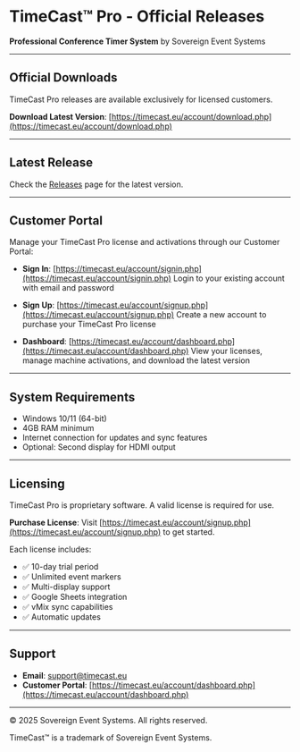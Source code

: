 # TimeCast™ Pro - Official Releases

**Professional Conference Timer System**
by Sovereign Event Systems

---

## Official Downloads

TimeCast Pro releases are available exclusively for licensed customers.

**Download Latest Version**: [https://timecast.eu/account/download.php](https://timecast.eu/account/download.php)

---

## Latest Release

Check the [Releases](https://github.com/OGRESTERGI/timecast-pro-releases/releases) page for the latest version.

---

## Customer Portal

Manage your TimeCast Pro license and activations through our Customer Portal:

- **Sign In**: [https://timecast.eu/account/signin.php](https://timecast.eu/account/signin.php)
  Login to your existing account with email and password

- **Sign Up**: [https://timecast.eu/account/signup.php](https://timecast.eu/account/signup.php)
  Create a new account to purchase your TimeCast Pro license

- **Dashboard**: [https://timecast.eu/account/dashboard.php](https://timecast.eu/account/dashboard.php)
  View your licenses, manage machine activations, and download the latest version

---

## System Requirements

- Windows 10/11 (64-bit)
- 4GB RAM minimum
- Internet connection for updates and sync features
- Optional: Second display for HDMI output

---

## Licensing

TimeCast Pro is proprietary software. A valid license is required for use.

**Purchase License**: Visit [https://timecast.eu/account/signup.php](https://timecast.eu/account/signup.php) to get started.

Each license includes:
- ✅ 10-day trial period
- ✅ Unlimited event markers
- ✅ Multi-display support
- ✅ Google Sheets integration
- ✅ vMix sync capabilities
- ✅ Automatic updates

---

## Support

- **Email**: [support@timecast.eu](mailto:support@timecast.eu)
- **Customer Portal**: [https://timecast.eu/account/dashboard.php](https://timecast.eu/account/dashboard.php)

---

© 2025 Sovereign Event Systems. All rights reserved.

TimeCast™ is a trademark of Sovereign Event Systems.
